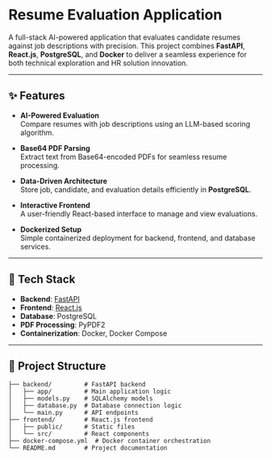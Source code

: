 # Resume Evaluation Application

A full-stack AI-powered application that evaluates candidate resumes against job descriptions with precision. This project combines **FastAPI**, **React.js**, **PostgreSQL**, and **Docker** to deliver a seamless experience for both technical exploration and HR solution innovation.

---

## ✨ Features

- **AI-Powered Evaluation**  
  Compare resumes with job descriptions using an LLM-based scoring algorithm.
  
- **Base64 PDF Parsing**  
  Extract text from Base64-encoded PDFs for seamless resume processing.

- **Data-Driven Architecture**  
  Store job, candidate, and evaluation details efficiently in **PostgreSQL**.

- **Interactive Frontend**  
  A user-friendly React-based interface to manage and view evaluations.

- **Dockerized Setup**  
  Simple containerized deployment for backend, frontend, and database services.

---

## 🚀 Tech Stack

- **Backend**: [FastAPI](https://fastapi.tiangolo.com/)  
- **Frontend**: [React.js](https://reactjs.org/)  
- **Database**: PostgreSQL  
- **PDF Processing**: PyPDF2  
- **Containerization**: Docker, Docker Compose  

---

## 📂 Project Structure

```plaintext
├── backend/         # FastAPI backend
│   ├── app/         # Main application logic
│   ├── models.py    # SQLAlchemy models
│   ├── database.py  # Database connection logic
│   └── main.py      # API endpoints
├── frontend/        # React.js frontend
│   ├── public/      # Static files
│   └── src/         # React components
├── docker-compose.yml  # Docker container orchestration
└── README.md        # Project documentation
